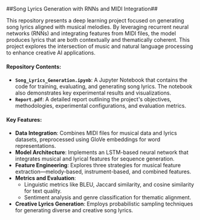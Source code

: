 ##Song Lyrics Generation with RNNs and MIDI Integration##

This repository presents a deep learning project focused on generating song lyrics aligned with musical melodies. By leveraging recurrent neural networks (RNNs) and integrating features from MIDI files, the model produces lyrics that are both contextually and thematically coherent. This project explores the intersection of music and natural language processing to enhance creative AI applications.

#### Repository Contents:
- **`Song_Lyrics_Generation.ipynb`**: A Jupyter Notebook that contains the code for training, evaluating, and generating song lyrics. The notebook also demonstrates key experimental results and visualizations.
- **`Report.pdf`**: A detailed report outlining the project's objectives, methodologies, experimental configurations, and evaluation metrics.

#### Key Features:
- **Data Integration**: Combines MIDI files for musical data and lyrics datasets, preprocessed using GloVe embeddings for word representations.
- **Model Architecture**: Implements an LSTM-based neural network that integrates musical and lyrical features for sequence generation.
- **Feature Engineering**: Explores three strategies for musical feature extraction—melody-based, instrument-based, and combined features.
- **Metrics and Evaluation**:
  - Linguistic metrics like BLEU, Jaccard similarity, and cosine similarity for text quality.
  - Sentiment analysis and genre classification for thematic alignment.
- **Creative Lyrics Generation**: Employs probabilistic sampling techniques for generating diverse and creative song lyrics.
